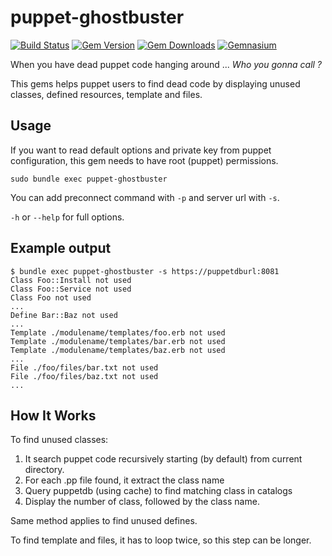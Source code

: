 puppet-ghostbuster
==================

[![Build Status](https://img.shields.io/travis/camptocamp/puppetfile-updater.svg)](https://travis-ci.org/camptocamp/puppetfile-updater)
[![Gem Version](https://img.shields.io/gem/v/puppetfile-updater.svg)](https://rubygems.org/gems/puppetfile-updater)
[![Gem Downloads](https://img.shields.io/gem/dt/puppetfile-updater.svg)](https://rubygems.org/gems/puppetfile-updater)
[![Gemnasium](https://img.shields.io/gemnasium/camptocamp/puppetfile-updater.svg)](https://gemnasium.com/camptocamp/puppetfile-updater)

When you have dead puppet code hanging around ...
*Who you gonna call ?*


This gems helps puppet users to find dead code by displaying unused classes, defined resources, template and files.


Usage
-----

If you want to read default options and private key from puppet configuration, this gem needs to have root (puppet) permissions.
```
sudo bundle exec puppet-ghostbuster
```

You can add preconnect command with ``-p`` and server url with ``-s``.

``-h`` or ``--help`` for full options.

Example output
--------------
```
$ bundle exec puppet-ghostbuster -s https://puppetdburl:8081
Class Foo::Install not used
Class Foo::Service not used
Class Foo not used
...
Define Bar::Baz not used
...
Template ./modulename/templates/foo.erb not used
Template ./modulename/templates/bar.erb not used
Template ./modulename/templates/baz.erb not used
...
File ./foo/files/bar.txt not used
File ./foo/files/baz.txt not used
...
```

How It Works
------------
To find unused classes:
  1. It search puppet code recursively starting (by default) from current directory.
  2. For each .pp file found, it extract the class name
  3. Query puppetdb (using cache) to find matching class in catalogs
  4. Display the number of class, followed by the class name.

Same method applies to find unused defines.

To find template and files, it has to loop twice, so this step can be longer.
